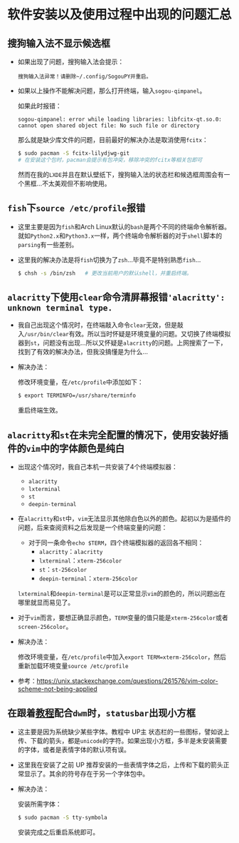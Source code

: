 # 软件安装以及使用过程中出现的问题汇总

## 搜狗输入法不显示候选框

- 如果出现了问题，搜狗输入法会提示：

  `搜狗输入法异常！请删除~/.config/SogouPY并重启。`

- 如果以上操作不能解决问题，那么打开终端，输入`sogou-qimpanel`。

  如果此时报错：

  `sogou-qimpanel: error while loading libraries: libfcitx-qt.so.0: cannot open shared object file: No such file or directory`

  那么就是缺少库文件的问题，目前最好的解决办法是取消使用`fcitx`：

  ```bash
  $ sudo pacman -S fcitx-lilydjwg-git
  # 在安装这个包时，pacman会提示有包冲突，移除冲突的fcitx等相关包即可
  ```

  然而在我的`LXDE`并且在默认壁纸下，搜狗输入法的状态栏和候选框周围会有一个黑框...不太美观但不影响使用。

## `fish`下`source /etc/profile`报错

- 这里主要是因为`fish`和Arch Linux默认的`bash`是两个不同的终端命令解析器。就如`Python2.x`和`Python3.x`一样，两个终端命令解析器的对于`shell`脚本的`parsing`有一些差别。

- 这里我的解决办法是将`fish`切换为了`zsh`…毕竟不是特别熟悉`fish`…

  ```bash
  $ chsh -s /bin/zsh   # 更改当前用户的默认shell，并重启终端。
  ```

## `alacritty`下使用`clear`命令清屏幕报错`'alacritty': unknown terminal type.`

- 我自己出现这个情况时，在终端敲入命令`clear`无效，但是敲入`/usr/bin/clear`有效。所以当时怀疑是环境变量的问题。又切换了终端模拟器到`st`，问题没有出现…所以又怀疑是`alacritty`的问题。上网搜索了一下，找到了有效的解决办法，但我没搞懂是为什么…

- 解决办法：

  修改环境变量，在`/etc/profile`中添加如下：

  ```bash
  $ export TERMINFO=/usr/share/terminfo
  ```

  重启终端生效。

## `alacritty`和`st`在未完全配置的情况下，使用安装好插件的`vim`中的字体颜色是纯白

- 出现这个情况时，我自己本机一共安装了4个终端模拟器：
  - `alacritty`
  - `lxterminal`
  - `st`
  - `deepin-terminal`

- 在`alacritty`和`st`中，`vim`无法显示其他除白色以外的颜色。起初以为是插件的问题，后来查阅资料之后发现是一个终端变量的问题：

  - 对于同一条命令`echo $TERM`，四个终端模拟器的返回各不相同：
    - `alacritty`：`alacritty`
    - `lxterminal`：`xterm-256color`
    - `st`：`st-256color`
    - `deepin-terminal`：`xterm-256color`

  `lxterminal`和`deepin-terminal`是可以正常显示`vim`的颜色的，所以问题出在哪里就显而易见了。

- 对于`vim`而言，要想正确显示颜色，`TERM`变量的值只能是`xterm-256color`或者`screen-256color`。

- 解决办法：

  修改环境变量，在`/etc/profile`中加入`export TERM=xterm-256color`，然后重新加载环境变量`source /etc/profile`

- 参考：<https://unix.stackexchange.com/questions/261576/vim-color-scheme-not-being-applied>

## 在跟着[教程](https://www.bilibili.com/video/av79909133?from=search&seid=884209540666222108)配合`dwm`时，`statusbar`出现小方框

- 这主要是因为系统缺少某些字体。教程中 UP主 状态栏的一些图标，譬如说上传、下载的箭头，都是`unicode`的字符。如果出现小方框，多半是未安装需要的字体，或者是表情字体的默认项有误。

- 这里我在安装了之前 UP 推荐安装的一些表情字体之后，上传和下载的箭头正常显示了。其余的符号存在于另一个字体包中。

- 解决办法：

  安装所需字体：

  ```bash
  $ sudo pacman -S tty-symbola
  ```

  安装完成之后重启系统即可。

